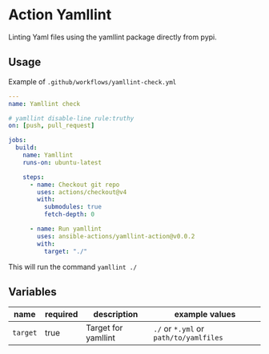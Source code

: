  Action Yamllint
========================

Linting Yaml files using the yamllint package directly from pypi.

## Usage

Example of ``.github/workflows/yamllint-check.yml``
```yaml
---
name: Yamllint check

# yamllint disable-line rule:truthy
on: [push, pull_request]

jobs:
  build:
    name: Yamllint
    runs-on: ubuntu-latest

    steps:
      - name: Checkout git repo
        uses: actions/checkout@v4
        with:
          submodules: true
          fetch-depth: 0

      - name: Run yamllint
        uses: ansible-actions/yamllint-action@v0.0.2
        with:
          target: "./"
```

This will run the command ``yamllint ./``

## Variables

| name | required | description | example values |
| --- | --- | --- | --- |
| ``target`` | true | Target for yamllint | ``./`` or ``*.yml`` or ``path/to/yamlfiles`` |
